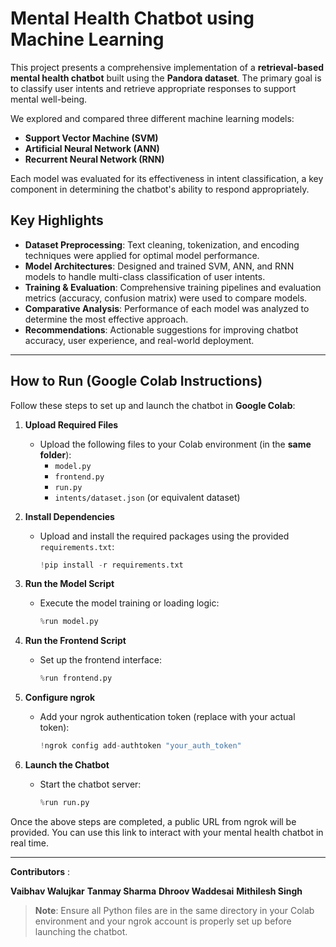 # Mental Health Chatbot using Machine Learning

This project presents a comprehensive implementation of a **retrieval-based mental health chatbot** built using the **Pandora dataset**. The primary goal is to classify user intents and retrieve appropriate responses to support mental well-being.

We explored and compared three different machine learning models:
-  **Support Vector Machine (SVM)**
-  **Artificial Neural Network (ANN)**
-  **Recurrent Neural Network (RNN)**

Each model was evaluated for its effectiveness in intent classification, a key component in determining the chatbot's ability to respond appropriately.

##  Key Highlights

- **Dataset Preprocessing**: Text cleaning, tokenization, and encoding techniques were applied for optimal model performance.
- **Model Architectures**: Designed and trained SVM, ANN, and RNN models to handle multi-class classification of user intents.
- **Training & Evaluation**: Comprehensive training pipelines and evaluation metrics (accuracy, confusion matrix) were used to compare models.
- **Comparative Analysis**: Performance of each model was analyzed to determine the most effective approach.
- **Recommendations**: Actionable suggestions for improving chatbot accuracy, user experience, and real-world deployment.

---

##  How to Run (Google Colab Instructions)

Follow these steps to set up and launch the chatbot in **Google Colab**:

1. **Upload Required Files**
   - Upload the following files to your Colab environment (in the **same folder**):
     - `model.py`
     - `frontend.py`
     - `run.py`
     - `intents/dataset.json` (or equivalent dataset)

2. **Install Dependencies**
   - Upload and install the required packages using the provided `requirements.txt`:
     ```python
     !pip install -r requirements.txt
     ```

3. **Run the Model Script**
   - Execute the model training or loading logic:
     ```python
     %run model.py
     ```

4. **Run the Frontend Script**
   - Set up the frontend interface:
     ```python
     %run frontend.py
     ```

5. **Configure ngrok**
   - Add your ngrok authentication token (replace with your actual token):
     ```python
     !ngrok config add-authtoken "your_auth_token"
     ```

6. **Launch the Chatbot**
   - Start the chatbot server:
     ```python
     %run run.py
     ```

Once the above steps are completed, a public URL from ngrok will be provided. You can use this link to interact with your mental health chatbot in real time.

---
**Contributors** : 

**Vaibhav Walujkar**
**Tanmay Sharma**
**Dhroov Waddesai**
**Mithilesh Singh**

>  **Note**: Ensure all Python files are in the same directory in your Colab environment and your ngrok account is properly set up before launching the chatbot.
